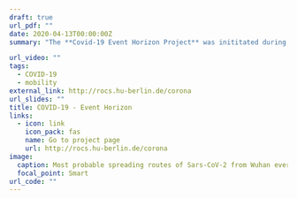 ```yaml
---
draft: true
url_pdf: ""
date: 2020-04-13T00:00:00Z
summary: "The **Covid-19 Event Horizon Project** was inititated during the onset of the pandemic in the spring of 2020 when the pandemic was predominantly unfolding in mainland China. The project had two independent elements, each containing a predictive model. One model assessed the import risk of SARS-CoV-2 in different countries based on the global air-transportation network. The second dynamical model (SIRX) assessed the contaiment measures on the dynamics of the time course of the pandemic."

url_video: ""
tags:
  - COVID-19
  - mobility
external_link: http://rocs.hu-berlin.de/corona
url_slides: ""
title: COVID-19 - Event Horizon
links:
  - icon: link
    icon_pack: fas
    name: Go to project page
    url: http://rocs.hu-berlin.de/corona
image:
  caption: Most probable spreading routes of Sars-CoV-2 from Wuhan everywhere else in the world.
  focal_point: Smart
url_code: ""
---
```



